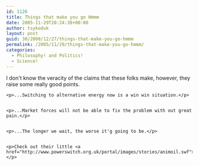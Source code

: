 ```yaml
---
id: 1126
title: Things that make you go Hmmm
date: 2005-11-29T20:24:38+00:00
author: tsykoduk
layout: post
guid: 30/2008/12/27/things-that-make-you-go-hmmm
permalink: /2005/11/29/things-that-make-you-go-hmmm/
categories:
  - Philosophy! and Politics!
  - Science!
---
```

<p>I don't know the veracity of the claims that these folks make, however, they raise some really good points.</p>


	<p>...Switching to alternative energy now is a win win situation.</p>


	<p>...Market forces will not be able to fix the problem with out great pain.</p>


	<p>...The longer we wait, the worse it'g going to be.</p>


	<p>Check out their little <a href="http://www.powerswitch.org.uk/portal/images/stories/animoil.swf">ditty</a>.</p>